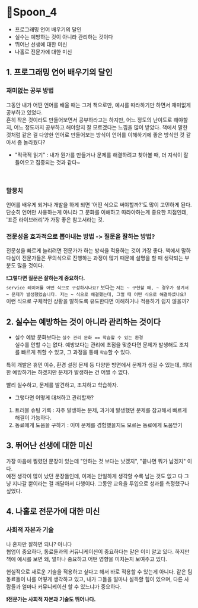 # 🥄Spoon_4

- 프로그래밍 언어 배우기의 달인
- 실수는 예방하는 것이 아니라 관리하는 것이다
- 뛰어난 선생에 대한 미신
- 나홀로 전문가에 대한 미신



## 1. 프로그래밍 언어 배우기의 달인
### 재미없는 공부 방법
그동안 내가 어떤 언어를 배울 때는 그저 책으로만, 예시를 따라하기만 하면서 재미없게 공부하고 있었다. <br>
흔히 작은 것이라도 만들어보면서 공부하라고는 하지만, 어느 정도의 난이도로 해야할지, 어느 정도까지 공부하고 해야할지 잘 모르겠다는 느낌을 많이 받았다.
책에서 말한 것처럼 같은 걸 다양한 언어로 만들어보는 방식이 언어를 이해하기에 좋은 방식인 것 같아서 좀 놀라웠다? <br>
- "적극적 읽기" : 내가 뭔가를 만들거나 문제를 해결하려고 찾아볼 때, 더 지식이 잘 들어오고 집중되는 것과 같다~
<br>


### 말뭉치
언어를 배우게 되거나 개발을 하게 되면 '어떤 식으로 써야할까?'도 많이 고민하게 된다.
단순히 언어만 사용하는게 아니라 그 문화를 이해하고 따라야하는게 중요한 지점인데,
'표준 라이브러리'가 가장 좋은 참고서라는 것.
<br>


### 전문성을 효과적으로 뽑아내는 방법 -> 질문을 잘하는 방법?
전문성을 빠르게 늘리려면 전문가가 하는 방식을 적용하는 것이 가장 좋다.
책에서 말하다싶이 전문가들은 무의식으로 진행하는 과정이 많기 때문에 설명을 할 때 생략되는 부분도 많을 것이다.
<br>

❗**그렇다면 질문은 잘하는게 중요하다.** <br>
`service 레이어를 어떤 식으로 구성하시나요?` 보다는 
`저는 ~ 구현할 때, ~ 경우가 생겨서 ~ 문제가 발생했었습니다. 저는 ~ 식으로 해결했는데, 그럴 때 어떤 식으로 해결하셨나요?`
<br>
이런 식으로 구체적인 상황을 말하도록 유도한다면 이해하거나 적용하기 쉽지 않을까?

## 2. 실수는 예방하는 것이 아니라 관리하는 것이다
- 실수 예방 문화보다는 `실수 관리 문화 == 학습할 수 있는 환경` <br>
실수를 안할 수는 없다. 예방보다는 관리에 초점을 맞춘다면 문제가 발생해도 조치를 빠르게 취할 수 있고, 그 과정을 통해 `학습`할 수 있다.

특히 개발은 휴먼 이슈, 환경 설정 문제 등 다양한 방면에서 문제가 생길 수 있는데, 최대한 예방하기는 하겠지만 문제가 발생하는 건 어쩔 수 없다.

빨리 실수하고, 문제를 발견하고, 조치하고 학습하자.
- 그렇다면 어떻게 대처하고 관리할까?
1. 트러블 슈팅 기록 : 자주 발생하는 문제, 과거에 발생했던 문제를 참고해서 빠르게 해결이 가능하다.
2. 동료에게 도움을 구하기 : 이미 문제를 경험했을지도 모르는 동료에게 도움받기

## 3. 뛰어난 선생에 대한 미신

가장 마음에 찔렸던 문장이 있는데 "안하는 것 보다는 낫겠지", "끝나면 뭐가 남겠지" 이다. <br>
예전 생각이 많이 났던 문장들인데, 이제는 안일하게 생각할 수록 남는 것도 없고 다 그냥 지나갈 뿐이라는 걸 깨달아서 다행이다.
그동안 교육을 투입으로 성과를 측정했구나 싶었다.

## 4. 나홀로 전문가에 대한 미신

### 사회적 자본과 기술
나 혼자만 잘하면 되나? 아니다 <br>
협업이 중요하다, 동료들과의 커뮤니케이션이 중요하다는 말은 이미 알고 있다.
하지만 책에 예시를 보면 왜, 얼마나 중요하고 어떤 영향을 미치는지 보여주고 있다.
<br>

현실적으로 새로운 기술을 적용하고 싶다고 해서 바로 적용할 수 있는게 아니다.
같은 팀 동료들이 나를 어떻게 생각하고 있고, 내가 그들을 얼마나 설득할 힘이 있으며, 다른 사람들과 얼마나 커뮤니케이션 할 수 있느냐가 중요하다.

**❗전문가는 사회적 자본과 기술도 뛰어나다.**

